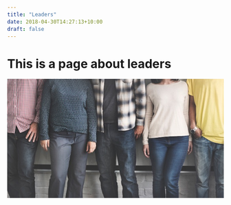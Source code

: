 ```yaml
---
title: "Leaders"
date: 2018-04-30T14:27:13+10:00
draft: false
---
```

# This is a page about leaders

![This is an image](/img/freely-26905.jpg)
